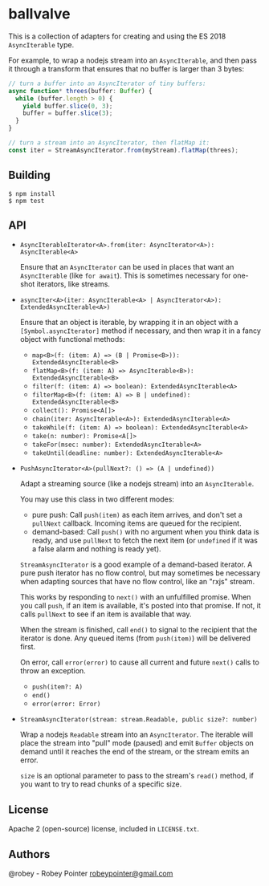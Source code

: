 # ballvalve

This is a collection of adapters for creating and using the ES 2018 `AsyncIterable` type.

For example, to wrap a nodejs stream into an `AsyncIterable`, and then pass it through a transform that ensures that no buffer is larger than 3 bytes:

```javascript
// turn a buffer into an AsyncIterator of tiny buffers:
async function* threes(buffer: Buffer) {
  while (buffer.length > 0) {
    yield buffer.slice(0, 3);
    buffer = buffer.slice(3);
  }
}

// turn a stream into an AsyncIterator, then flatMap it:
const iter = StreamAsyncIterator.from(myStream).flatMap(threes);
```

## Building

```
$ npm install
$ npm test
```

## API

- `AsyncIterableIterator<A>.from(iter: AsyncIterator<A>): AsyncIterable<A>`

  Ensure that an `AsyncIterator` can be used in places that want an `AsyncIterable` (like `for await`). This is sometimes necessary for one-shot iterators, like streams.

- `asyncIter<A>(iter: AsyncIterable<A> | AsyncIterator<A>): ExtendedAsyncIterable<A>)`

  Ensure that an object is iterable, by wrapping it in an object with a `[Symbol.asyncIterator]` method if necessary, and then wrap it in a fancy object with functional methods:

    - `map<B>(f: (item: A) => (B | Promise<B>)): ExtendedAsyncIterable<B>`
    - `flatMap<B>(f: (item: A) => AsyncIterable<B>): ExtendedAsyncIterable<B>`
    - `filter(f: (item: A) => boolean): ExtendedAsyncIterable<A>`
    - `filterMap<B>(f: (item: A) => B | undefined): ExtendedAsyncIterable<B>`
    - `collect(): Promise<A[]>`
    - `chain(iter: AsyncIterable<A>): ExtendedAsyncIterable<A>`
    - `takeWhile(f: (item: A) => boolean): ExtendedAsyncIterable<A>`
    - `take(n: number): Promise<A[]>`
    - `takeFor(msec: number): ExtendedAsyncIterable<A>`
    - `takeUntil(deadline: number): ExtendedAsyncIterable<A>`

- `PushAsyncIterator<A>(pullNext?: () => (A | undefined))`

  Adapt a streaming source (like a nodejs stream) into an `AsyncIterable`.

  You may use this class in two different modes:
    - pure push: Call `push(item)` as each item arrives, and don't set a `pullNext` callback. Incoming items are queued for the recipient.
    - demand-based: Call `push()` with no argument when you think data is ready, and use `pullNext` to fetch the next item (or `undefined` if it was a false alarm and nothing is ready yet).

  `StreamAsyncIterator` is a good example of a demand-based iterator. A pure push iterator has no flow control, but may sometimes be necessary when adapting sources that have no flow control, like an "rxjs" stream.

  This works by responding to `next()` with an unfulfilled promise. When you call `push`, if an item is available, it's posted into that promise. If not, it calls `pullNext` to see if an item is available that way.

  When the stream is finished, call `end()` to signal to the recipient that the iterator is done. Any queued items (from `push(item)`) will be delivered first.

  On error, call `error(error)` to cause all current and future `next()` calls to throw an exception.

    - `push(item?: A)`
    - `end()`
    - `error(error: Error)`

- `StreamAsyncIterator(stream: stream.Readable, public size?: number)`

  Wrap a nodejs `Readable` stream into an `AsyncIterator`. The iterable will place the stream into "pull" mode (paused) and emit `Buffer` objects on demand until it reaches the end of the stream, or the stream emits an error.

  `size` is an optional parameter to pass to the stream's `read()` method, if you want to try to read chunks of a specific size.


## License

Apache 2 (open-source) license, included in `LICENSE.txt`.


## Authors

@robey - Robey Pointer <robeypointer@gmail.com>
